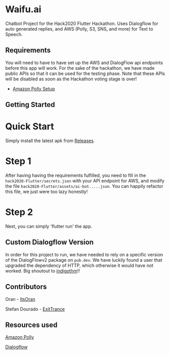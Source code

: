 # Waifu.ai

Chatbot Project for the Hack2020 Flutter Hackathon. Uses Dialogflow for auto generated replies, and AWS (Polly, S3, SNS, and more) for Text to Speech.


## Requirements
You will need to have to have set up the AWS and DialogFlow api endpoints before this app will work. For the sake of the hackathon, we have made public APIs so that it can be used for the testing phase.
Note that these APIs will be disabled as soon as the Hackathon voting stage is over!


- [Amazon Polly Setup](https://aws.amazon.com/blogs/machine-learning/build-your-own-text-to-speech-applications-with-amazon-polly/)

## Getting Started

# Quick Start
Simply install the latest apk from [Releases](https://github.com/ItsOran/waifu.ai-hack20-flutter/releases).

# Step 1
After having having the requirements fulfilled, you need to fill in the `hack2020-Flutter/secrets.json` with your API endpoint for AWS, and modify the file `hack2020-Flutter/assets/ai-bot.....json`. You can happily refactor this file, we just were too lazy honestly!

# Step 2
Next, you can simply 'flutter run' the app.


## Custom Dialogflow Version
In order for this project to run, we have needed to rely on a specific version of the DialogFlowv2 package on `pub.dev`. 
We have luckily found a user that upgraded the dependency of HTTP, which otherwise it would have not worked. Big shoutout to [indigothm](https://github.com/indigothm/flutter_dialogflow)!!

## Contributors
Oran - [ItsOran](https://github.com/ItsOran)

Stefan Dourado - [ExitTrance](https://github.com/ExitTrance)


## Resources used

[Amazon Polly](https://aws.amazon.com/polly/)


[Dialogflow](https://dialogflow.cloud.google.com/)
